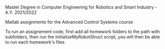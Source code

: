 Master Degree in Computer Engineering for Robotics and Smart Industry - A.Y. 2021/2022

Matlab assignments for the Advanced Control Systems course

To run an assignement code, first add all homework folders to the path with subfolders, then run the initializeMyRobotStruct script,
you will then be able to run each homework's files